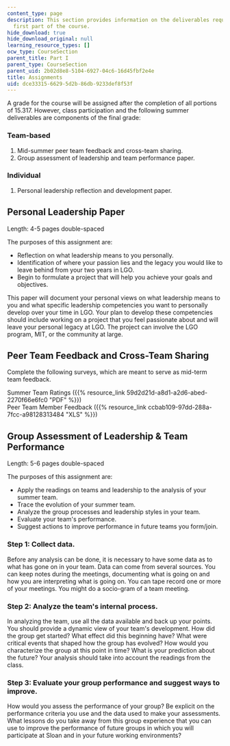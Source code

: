 ```yaml
---
content_type: page
description: This section provides information on the deliverables required for the
  first part of the course.
hide_download: true
hide_download_original: null
learning_resource_types: []
ocw_type: CourseSection
parent_title: Part I
parent_type: CourseSection
parent_uid: 2b02d8e8-5104-6927-04c6-16d45fbf2e4e
title: Assignments
uid: dce33315-6629-5d2b-86db-9233def8f53f
---
```


A grade for the course will be assigned after the completion of all portions of 15.317. However, class participation and the following summer deliverables are components of the final grade:

### Team-based

1.  Mid-summer peer team feedback and cross-team sharing.
2.  Group assessment of leadership and team performance paper.

### Individual

1.  Personal leadership reflection and development paper.

Personal Leadership Paper
-------------------------

Length: 4-5 pages double-spaced

The purposes of this assignment are:

*   Reflection on what leadership means to you personally.
*   Identification of where your passion lies and the legacy you would like to leave behind from your two years in LGO.
*   Begin to formulate a project that will help you achieve your goals and objectives.

This paper will document your personal views on what leadership means to you and what specific leadership competencies you want to personally develop over your time in LGO. Your plan to develop these competencies should include working on a project that you feel passionate about and will leave your personal legacy at LGO. The project can involve the LGO program, MIT, or the community at large.

Peer Team Feedback and Cross-Team Sharing
-----------------------------------------

Complete the following surveys, which are meant to serve as mid-term team feedback.

Summer Team Ratings ({{% resource_link 59d2d21d-a8d1-a2d6-abed-2270f66e6fc0 "PDF" %}})  
Peer Team Member Feedback ({{% resource_link ccbab109-97dd-288a-7fcc-a98128313484 "XLS" %}})

Group Assessment of Leadership & Team Performance
-------------------------------------------------

Length: 5-6 pages double-spaced

The purposes of this assignment are:

*   Apply the readings on teams and leadership to the analysis of your summer team.
*   Trace the evolution of your summer team.
*   Analyze the group processes and leadership styles in your team.
*   Evaluate your team's performance.
*   Suggest actions to improve performance in future teams you form/join.

### Step 1: Collect data.

Before any analysis can be done, it is necessary to have some data as to what has gone on in your team. Data can come from several sources. You can keep notes during the meetings, documenting what is going on and how you are interpreting what is going on. You can tape record one or more of your meetings. You might do a socio-gram of a team meeting.

### Step 2: Analyze the team's internal process.

In analyzing the team, use all the data available and back up your points. You should provide a dynamic view of your team's development. How did the group get started? What effect did this beginning have? What were critical events that shaped how the group has evolved? How would you characterize the group at this point in time? What is your prediction about the future? Your analysis should take into account the readings from the class.

### Step 3: Evaluate your group performance and suggest ways to improve.

How would you assess the performance of your group? Be explicit on the performance criteria you use and the data used to make your assessments. What lessons do you take away from this group experience that you can use to improve the performance of future groups in which you will participate at Sloan and in your future working environments?
